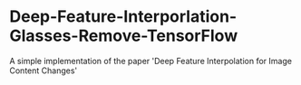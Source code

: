 # Deep-Feature-Interporlation-Glasses-Remove-TensorFlow
A simple implementation of the paper 'Deep Feature Interpolation for Image Content Changes'
